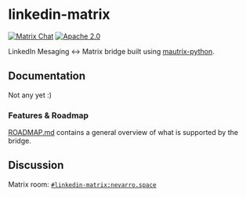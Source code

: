 # linkedin-matrix

[![Matrix Chat](https://img.shields.io/matrix/linkedin-matrix:nevarro.space?server_fqdn=matrix.nevarro.space)](https://matrix.to/#/#linkedin-matrix:nevarro.space?via=nevarro.space&via=sumnerevans.com)
[![Apache 2.0](https://img.shields.io/github/license/sumnerevans/linkedin-matrix)](https://github.com/sumnerevans/linkedin-matrix/blob/master/LICENSE)

LinkedIn Mesaging <-> Matrix bridge built using
[mautrix-python](https://github.com/tulir/mautrix-python).

## Documentation

Not any yet :)

### Features & Roadmap
[ROADMAP.md](https://github.com/sumnerevans/linkedin-matrix/blob/master/ROADMAP.md)
contains a general overview of what is supported by the bridge.

## Discussion

Matrix room:
[`#linkedin-matrix:nevarro.space`](https://matrix.to/#/#linkedin-matrix:nevarro.space?via=nevarro.space&via=sumnerevans.com)
